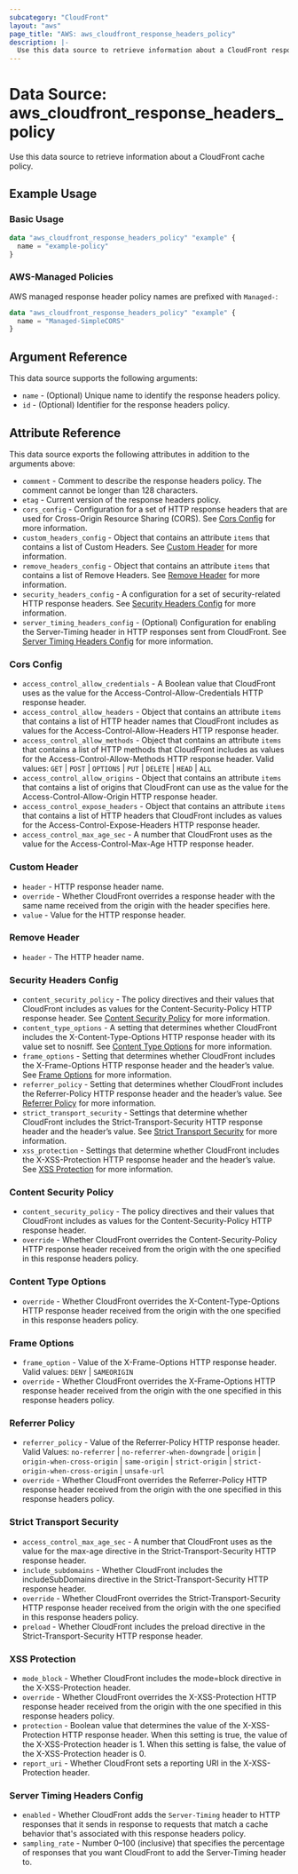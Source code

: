 ```yaml
---
subcategory: "CloudFront"
layout: "aws"
page_title: "AWS: aws_cloudfront_response_headers_policy"
description: |-
  Use this data source to retrieve information about a CloudFront response headers policy.
---
```


# Data Source: aws_cloudfront_response_headers_policy

Use this data source to retrieve information about a CloudFront cache policy.

## Example Usage

### Basic Usage

```terraform
data "aws_cloudfront_response_headers_policy" "example" {
  name = "example-policy"
}
```

### AWS-Managed Policies

AWS managed response header policy names are prefixed with `Managed-`:

```terraform
data "aws_cloudfront_response_headers_policy" "example" {
  name = "Managed-SimpleCORS"
}
```

## Argument Reference

This data source supports the following arguments:

* `name` - (Optional) Unique name to identify the response headers policy.
* `id` - (Optional) Identifier for the response headers policy.

## Attribute Reference

This data source exports the following attributes in addition to the arguments above:

* `comment` - Comment to describe the response headers policy. The comment cannot be longer than 128 characters.
* `etag` - Current version of the response headers policy.
* `cors_config` - Configuration for a set of HTTP response headers that are used for Cross-Origin Resource Sharing (CORS). See [Cors Config](#cors-config) for more information.
* `custom_headers_config` - Object that contains an attribute `items` that contains a list of Custom Headers. See [Custom Header](#custom-header) for more information.
* `remove_headers_config` - Object that contains an attribute `items` that contains a list of Remove Headers. See [Remove Header](#remove-header) for more information.
* `security_headers_config` - A configuration for a set of security-related HTTP response headers. See [Security Headers Config](#security-headers-config) for more information.
* `server_timing_headers_config` - (Optional) Configuration for enabling the Server-Timing header in HTTP responses sent from CloudFront. See [Server Timing Headers Config](#server-timing-headers-config) for more information.

### Cors Config

* `access_control_allow_credentials` - A Boolean value that CloudFront uses as the value for the Access-Control-Allow-Credentials HTTP response header.
* `access_control_allow_headers` - Object that contains an attribute `items` that contains a list of HTTP header names that CloudFront includes as values for the Access-Control-Allow-Headers HTTP response header.
* `access_control_allow_methods` - Object that contains an attribute `items` that contains a list of HTTP methods that CloudFront includes as values for the Access-Control-Allow-Methods HTTP response header. Valid values: `GET` | `POST` | `OPTIONS` | `PUT` | `DELETE` | `HEAD` | `ALL`
* `access_control_allow_origins` - Object that contains an attribute `items` that contains a list of origins that CloudFront can use as the value for the Access-Control-Allow-Origin HTTP response header.
* `access_control_expose_headers` - Object that contains an attribute `items` that contains a list of HTTP headers that CloudFront includes as values for the Access-Control-Expose-Headers HTTP response header.
* `access_control_max_age_sec` - A number that CloudFront uses as the value for the Access-Control-Max-Age HTTP response header.

### Custom Header

* `header` - HTTP response header name.
* `override` - Whether CloudFront overrides a response header with the same name received from the origin with the header specifies here.
* `value` - Value for the HTTP response header.

### Remove Header

* `header` - The HTTP header name.

### Security Headers Config

* `content_security_policy` - The policy directives and their values that CloudFront includes as values for the Content-Security-Policy HTTP response header. See [Content Security Policy](#content-security-policy) for more information.
* `content_type_options` - A setting that determines whether CloudFront includes the X-Content-Type-Options HTTP response header with its value set to nosniff. See [Content Type Options](#content-type-options) for more information.
* `frame_options` - Setting that determines whether CloudFront includes the X-Frame-Options HTTP response header and the header’s value. See [Frame Options](#frame-options) for more information.
* `referrer_policy` - Setting that determines whether CloudFront includes the Referrer-Policy HTTP response header and the header’s value. See [Referrer Policy](#referrer-policy) for more information.
* `strict_transport_security` - Settings that determine whether CloudFront includes the Strict-Transport-Security HTTP response header and the header’s value. See [Strict Transport Security](#strict-transport-security) for more information.
* `xss_protection` - Settings that determine whether CloudFront includes the X-XSS-Protection HTTP response header and the header’s value. See [XSS Protection](#xss-protection) for more information.

### Content Security Policy

* `content_security_policy` - The policy directives and their values that CloudFront includes as values for the Content-Security-Policy HTTP response header.
* `override` - Whether CloudFront overrides the Content-Security-Policy HTTP response header received from the origin with the one specified in this response headers policy.

### Content Type Options

* `override` - Whether CloudFront overrides the X-Content-Type-Options HTTP response header received from the origin with the one specified in this response headers policy.

### Frame Options

* `frame_option` - Value of the X-Frame-Options HTTP response header. Valid values: `DENY` | `SAMEORIGIN`
* `override` - Whether CloudFront overrides the X-Frame-Options HTTP response header received from the origin with the one specified in this response headers policy.

### Referrer Policy

* `referrer_policy` - Value of the Referrer-Policy HTTP response header. Valid Values: `no-referrer` | `no-referrer-when-downgrade` | `origin` | `origin-when-cross-origin` | `same-origin` | `strict-origin` | `strict-origin-when-cross-origin` | `unsafe-url`
* `override` - Whether CloudFront overrides the Referrer-Policy HTTP response header received from the origin with the one specified in this response headers policy.

### Strict Transport Security

* `access_control_max_age_sec` - A number that CloudFront uses as the value for the max-age directive in the Strict-Transport-Security HTTP response header.
* `include_subdomains` - Whether CloudFront includes the includeSubDomains directive in the Strict-Transport-Security HTTP response header.
* `override` - Whether CloudFront overrides the Strict-Transport-Security HTTP response header received from the origin with the one specified in this response headers policy.
* `preload` - Whether CloudFront includes the preload directive in the Strict-Transport-Security HTTP response header.

### XSS Protection

* `mode_block` - Whether CloudFront includes the mode=block directive in the X-XSS-Protection header.
* `override` - Whether CloudFront overrides the X-XSS-Protection HTTP response header received from the origin with the one specified in this response headers policy.
* `protection` - Boolean value that determines the value of the X-XSS-Protection HTTP response header. When this setting is true, the value of the X-XSS-Protection header is 1. When this setting is false, the value of the X-XSS-Protection header is 0.
* `report_uri` - Whether CloudFront sets a reporting URI in the X-XSS-Protection header.

### Server Timing Headers Config

* `enabled` - Whether CloudFront adds the `Server-Timing` header to HTTP responses that it sends in response to requests that match a cache behavior that's associated with this response headers policy.
* `sampling_rate` - Number 0–100 (inclusive) that specifies the percentage of responses that you want CloudFront to add the Server-Timing header to.
